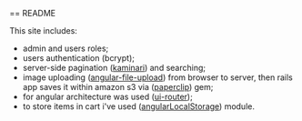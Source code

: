 == README

This site includes:

- admin and users roles;
- users authentication (bcrypt);
- server-side pagination ([kaminari](https://github.com/amatsuda/kaminari)) and searching;
- image uploading ([angular-file-upload](https://github.com/danialfarid/angular-file-upload)) from browser to server, then rails app saves it within amazon s3 via ([paperclip](https://github.com/thoughtbot/paperclip)) gem;
- for angular architecture was used ([ui-router](https://github.com/angular-ui/ui-router));
- to store items in cart i've used ([angularLocalStorage](https://github.com/agrublev/angularLocalStorage)) module. 
